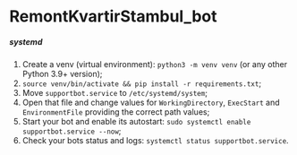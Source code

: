# RemontKvartirStambul_bot
##### systemd

1. Create a venv (virtual environment): `python3 -m venv venv` (or any other Python 3.9+ version);
2. `source venv/bin/activate && pip install -r requirements.txt`;
3. Move `supportbot.service` to `/etc/systemd/system`;
4. Open that file and change values for `WorkingDirectory`, `ExecStart` and `EnvironmentFile` providing the correct path values;
5. Start your bot and enable its autostart: `sudo systemctl enable supportbot.service --now`;  
6. Check your bots status and logs: `systemctl status supportbot.service`.